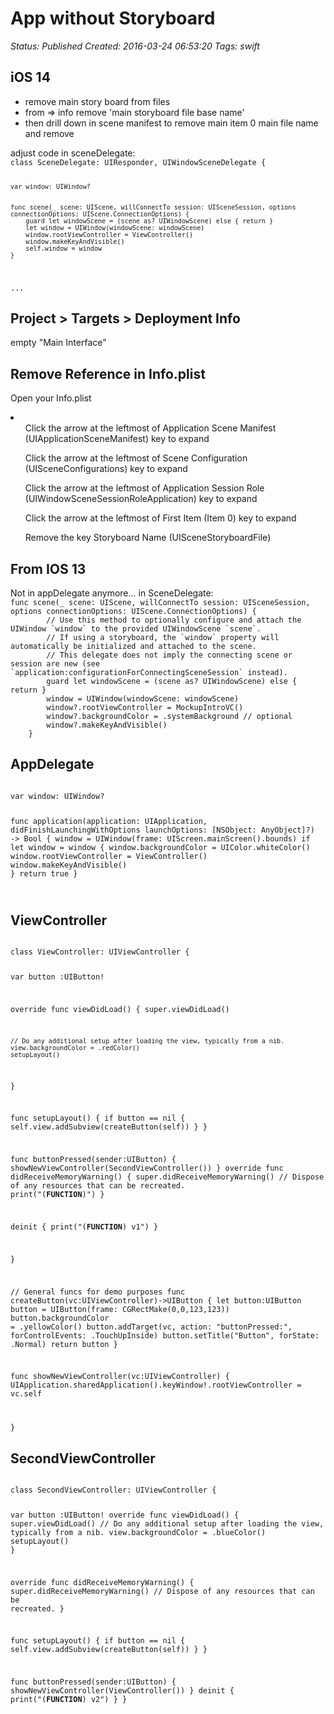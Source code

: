 # App without Storyboard

_Status: Published_
_Created: 2016-03-24 06:53:20_
_Tags: swift_

<h2>iOS 14</h2>
<ul>
<li>remove main story board from files</li>
<li>from <app-name> => info remove 'main storyboard file base name'</li>
<li>then drill down in scene manifest to remove main item 0 main file name and remove</li>
</ul>
adjust code in sceneDelegate:
<code>
class SceneDelegate: UIResponder, UIWindowSceneDelegate {

    var window: UIWindow?


    func scene(_ scene: UIScene, willConnectTo session: UISceneSession, options connectionOptions: UIScene.ConnectionOptions) {
        guard let windowScene = (scene as? UIWindowScene) else { return }
        let window = UIWindow(windowScene: windowScene)
        window.rootViewController = ViewController()
        window.makeKeyAndVisible()
        self.window = window
    }
...
</code>
<h2>Project > Targets > Deployment Info</h2>
<p>empty "Main Interface"</p>
<h2>Remove Reference in Info.plist</h2>
<p>
Open your Info.plist
<li>
<ul>Click the arrow at the leftmost of Application Scene Manifest (UIApplicationSceneManifest) key to expand</ul>
<ul>Click the arrow at the leftmost of Scene Configuration (UISceneConfigurations) key to expand</ul>
<ul>Click the arrow at the leftmost of Application Session Role (UIWindowSceneSessionRoleApplication) key to expand</ul>
<ul>Click the arrow at the leftmost of First Item (Item 0) key to expand</ul>
<ul>Remove the key Storyboard Name (UISceneStoryboardFile)</ul>
</li>

<h2>From IOS 13</h2>
<p>
Not in appDelegate anymore...
in SceneDelegate:
<code>
func scene(_ scene: UIScene, willConnectTo session: UISceneSession, options connectionOptions: UIScene.ConnectionOptions) {
        // Use this method to optionally configure and attach the UIWindow `window` to the provided UIWindowScene `scene`.
        // If using a storyboard, the `window` property will automatically be initialized and attached to the scene.
        // This delegate does not imply the connecting scene or session are new (see `application:configurationForConnectingSceneSession` instead).
        guard let windowScene = (scene as? UIWindowScene) else { return }
        window = UIWindow(windowScene: windowScene)
        window?.rootViewController = MockupIntroVC()
        window?.backgroundColor = .systemBackground // optional
        window?.makeKeyAndVisible()
    }</code>
</p>
<h2>AppDelegate</h2>
<code>
var window: UIWindow?

  func application(application: UIApplication, didFinishLaunchingWithOptions launchOptions: [NSObject: AnyObject]?) -> Bool {
    window = UIWindow(frame: UIScreen.mainScreen().bounds)
    if let window = window {
      window.backgroundColor = UIColor.whiteColor()
      window.rootViewController = ViewController()
      window.makeKeyAndVisible()
    }
    return true
  }

</code>
<h2>ViewController</h2>
<code>
class ViewController: UIViewController {

  var button :UIButton!
  

  override func viewDidLoad() {
    super.viewDidLoad()
    
    // Do any additional setup after loading the view, typically from a nib.
    view.backgroundColor = .redColor()
    setupLayout()
  }
  
 
  func setupLayout()
  {
    if button == nil
    {
      self.view.addSubview(createButton(self))
      }
  }

  func buttonPressed(sender:UIButton)
  {
    showNewViewController(SecondViewController())
  }
  override func didReceiveMemoryWarning() {
    super.didReceiveMemoryWarning()
    // Dispose of any resources that can be recreated.
    print("\(__FUNCTION__)")
  }

  deinit
  {
    print("\(__FUNCTION__) v1")
  }

}

// General funcs for demo purposes
func createButton(vc:UIViewController)->UIButton
{
  let button:UIButton
  button = UIButton(frame: CGRectMake(0,0,123,123))
  button.backgroundColor = .yellowColor()
  button.addTarget(vc, action: "buttonPressed:", forControlEvents: .TouchUpInside)
  button.setTitle("Button", forState: .Normal)
  return button
}

func showNewViewController(vc:UIViewController)
{
  UIApplication.sharedApplication().keyWindow!.rootViewController = vc.self
 
}
</code>
<h2> SecondViewController </h2>
<code>
class SecondViewController: UIViewController {

  var button :UIButton!
  override func viewDidLoad() {
    super.viewDidLoad()
    // Do any additional setup after loading the view, typically from a nib.
    view.backgroundColor = .blueColor()
    setupLayout()
      }

  override func didReceiveMemoryWarning() {
    super.didReceiveMemoryWarning()
    // Dispose of any resources that can be recreated.
  }


  func setupLayout()
  {
    if button == nil
    {
      self.view.addSubview(createButton(self))
    }
  }
  
  func buttonPressed(sender:UIButton)
  {
    showNewViewController(ViewController())
  }
  deinit
  {
    print("\(__FUNCTION__) v2")
  }
}

</code>